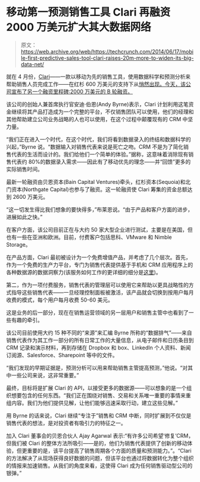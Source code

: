 # 移动第一预测销售工具 Clari 再融资 2000 万美元扩大其大数据网络 

> 原文：<https://web.archive.org/web/https://techcrunch.com/2014/06/17/mobile-first-predictive-sales-tool-clari-raises-20m-more-to-widen-its-big-data-net/>

就在 4 月份，[Clari](https://web.archive.org/web/20221208005734/http://clari.com/)——一款以移动为先的销售工具，使用数据科学和预测分析来帮助销售人员完成工作——在红杉 600 万美元的支持下从[悄然出现。今天，该公司宣布了另一个融资里程碑:2000 万美元的 B 轮融资。](https://web.archive.org/web/20221208005734/https://beta.techcrunch.com/2014/04/02/clari-a-mobile-first-predictive-sales-tool-comes-out-of-stealth-with-6m-from-sequoia/)

该公司的创始人兼首席执行官安迪·伯恩(Andy Byrne)表示，Clari 计划利用这笔资金继续将其产品打造成为一个完整的平台，不仅销售团队可以使用，他们的经理和其他帮助建立公司业务战略的人也可以使用，在这个过程中颠覆现有的 CRM 中坚力量。

“我们正在进入一个时代，在这个时代，我们将看到数据录入的终结和数据科学的兴起，”Byrne 说。“数据输入对销售代表来说是死亡之吻。CRM 不是为了简化销售代表的生活而设计的。我们给他们一个简单的体验。”据称，这意味着消除现有销售代表约 80%的数据录入需求——因此有了移动优先的理念——并“回馈”更多的实际销售时间。

最新一轮融资由贝恩资本(Bain Capital Ventures)牵头，红杉资本(Sequoia)和北门资本(Northgate Capital)也参与了融资。这一轮融资使 Clari 筹集的资金总额达到 2600 万美元。

“这一切发生得比我们想象的要快得多，”布莱恩说。“由于产品和客户方面的进步，进展如此之快。”

在客户方面，该公司目前正在与大约 50 家大型企业进行测试，主要是在美国，但也有一些在亚洲和欧洲。目前，付费客户包括思科、VMware 和 Nimble Storage。

在产品方面，Clari 最初被设计为一个免费增值产品，并考虑了几个层次。首先，作为一个免费的生产力平台，专门为销售代表提供基于手机和 CRM 应用程序上的各种数据源的数据洞察力(该服务如何工作的更详细的细分是[这里](https://web.archive.org/web/20221208005734/https://beta.techcrunch.com/2014/04/02/clari-a-mobile-first-predictive-sales-tool-comes-out-of-stealth-with-6m-from-sequoia/))。

第二，作为一项付费服务，销售代表的管理层可以使用它来帮助以更具战略性的方式指导这些销售代表——一旦经理控制面板被激活，该产品就会切换到按用户每月收费的模式，每个用户每月收费 50-60 美元。

这是业务的后一部分，现在在销售运营领域的另一层用户和销售主管中也看到了一些有趣的牵引。

该公司目前使用大约 15 种不同的“来源”来汇编 Byrne 所称的“数据排气”——来自销售代表作为其工作一部分的所有日常工作的大量信息，从电子邮件和日历条目到 CRM 记录和演示材料，再到存储在 Dropbox 和 box、LinkedIn 个人资料、新闻订阅源、Salesforce、Sharepoint 等中的文件。

“我们发现的早期证据是，预测分析可以用来帮助销售主管提高预测，”他说。“对其中一些公司来说，这非常重要。”

最终，目标将是扩展 Clari 的 API，以接受更多的数据源——可以想象的是一个组织想要包含的任何东西。“我们正在围绕对销售、交易和关系唯一重要的事情来重组内容。我们为他们提供见解，让他们能够迅速采取行动，建立这些见解。”

用 Byrne 的话来说，Clari 继续“专注于”销售和 CRM 中断，同时扩展到不仅仅是销售代表的想法，是对投资者有吸引力的特征之一。

加入 Clari 董事会的贝恩合伙人 Ajay Agarwal 表示:“有许多公司希望‘修复’CRM，但我们被 Clari 的整体方法所吸引——是的，他们为销售代表提供了创新的移动体验，但更重要的是，该平台提高了销售周期各个方面的质量和预测能力。”。“Clari 的方法解决了从现场获得良好数据的问题，但该平台也通过将数据转化为整个组织的情报来加速销售。从我们的角度来看，这使得 Clari 成为任何销售驱动型公司的银弹。”